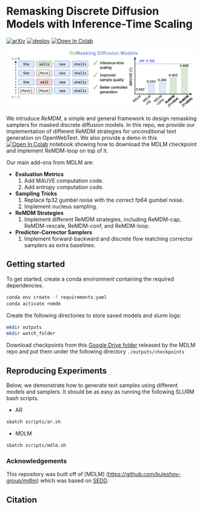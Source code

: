 # Remasking Discrete Diffusion Models with Inference-Time Scaling

[![arXiv](https://img.shields.io/badge/arXiv-2406.07524-red.svg)](https://arxiv.org/abs/2406.07524)
[![deploy](https://img.shields.io/badge/Blog%20%20-8A2BE2)](https://remdm.github.io)
[![Open In Colab](https://colab.research.google.com/assets/colab-badge.svg)](https://colab.research.google.com/drive/18nC6q7dWq154fI1BXPLwmtnS7Zvbrv6p?usp=sharing/)

![graphical_abstract](./assets/graphical_abstract.png)

We introduce *ReMDM*, a simple and general framework to design remasking samplers for masked discrete diffusion models. In this repo, we provide our implementation of different ReMDM strategies for unconditional text generation on OpenWebText. We also provide a demo in this [![Open In Colab](https://colab.research.google.com/assets/colab-badge.svg)](https://colab.research.google.com/drive/18nC6q7dWq154fI1BXPLwmtnS7Zvbrv6p?usp=sharing/) notebook showing how to download the MDLM checkpoint and implement ReMDM-loop on top of it.


Our main add-ons from MDLM are:
* **Evaluation Metrics**
  1. Add MAUVE computation code.
  2. Add entropy computation code.
* **Sampling Tricks** 
  1. Replace fp32 gumbel noise with the correct fp64 gumbel noise.
  2. Implement nucleus sampling.
* **ReMDM Strategies**
  1. Implement different ReMDM strategies, including ReMDM-cap, ReMDM-rescale, ReMDM-conf, and ReMDM-loop.
* **Predictor-Corrector Samplers**
  1. Implement forward-backward and discrete flow matching corrector samplers as extra baselines.


<a name="getting_started"></a>

## Getting started

To get started, create a conda environment containing the required dependencies.

```bash
conda env create -f requirements.yaml
conda activate remdm
```

Create the following directories to store saved models and slurm logs:
```bash
mkdir outputs
mkdir watch_folder
```

Download checkpoints from this [Google Drive folder](https://drive.google.com/drive/folders/16LuuptK7Xfk-vzhQYZBZ0SA-B-BFluau?usp=sharing) released by the MDLM repo and put them under
the following directory `./outputs/checkpoints`

## Reproducing Experiments

Below, we demonstrate how to generate text samples using different models and samplers. It should be as easy as running the following SLURM bash scripts.

* AR
```bash
sbatch scripts/ar.sh
```

* MDLM
```bash
sbatch scripts/mdlm.sh
```

### Acknowledgements
This repository was built off of [MDLM] (https://github.com/kuleshov-group/mdlm) which was based on [SEDD](https://github.com/louaaron/Score-Entropy-Discrete-Diffusion).

## Citation
```

```
